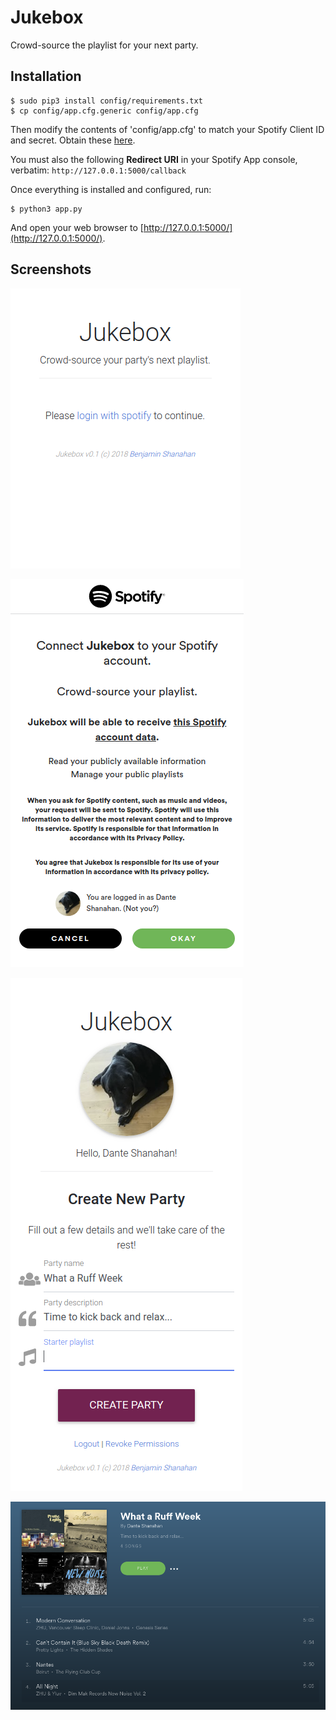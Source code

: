 # Jukebox

Crowd-source the playlist for your next party.

## Installation

    $ sudo pip3 install config/requirements.txt
    $ cp config/app.cfg.generic config/app.cfg

Then modify the contents of 'config/app.cfg' to match your Spotify Client ID and secret. Obtain these [here](https://developer.spotify.com/my-applications/).

You must also the following **Redirect URI** in your Spotify App console, verbatim: `http://127.0.0.1:5000/callback`

Once everything is installed and configured, run:
    
    $ python3 app.py

And open your web browser to [http://127.0.0.1:5000/](http://127.0.0.1:5000/).


## Screenshots

![Welcome](static/img/screenshot/welcome-page.png "Welcome")

![Spotify login](static/img/screenshot/spotify-login-page.png "Spotify login")

![Jukebox app](static/img/screenshot/jukebox-app-page.png "Jukebox app")

![Playlist created](static/img/screenshot/spotify-playlist-created.png "Playlist created")
